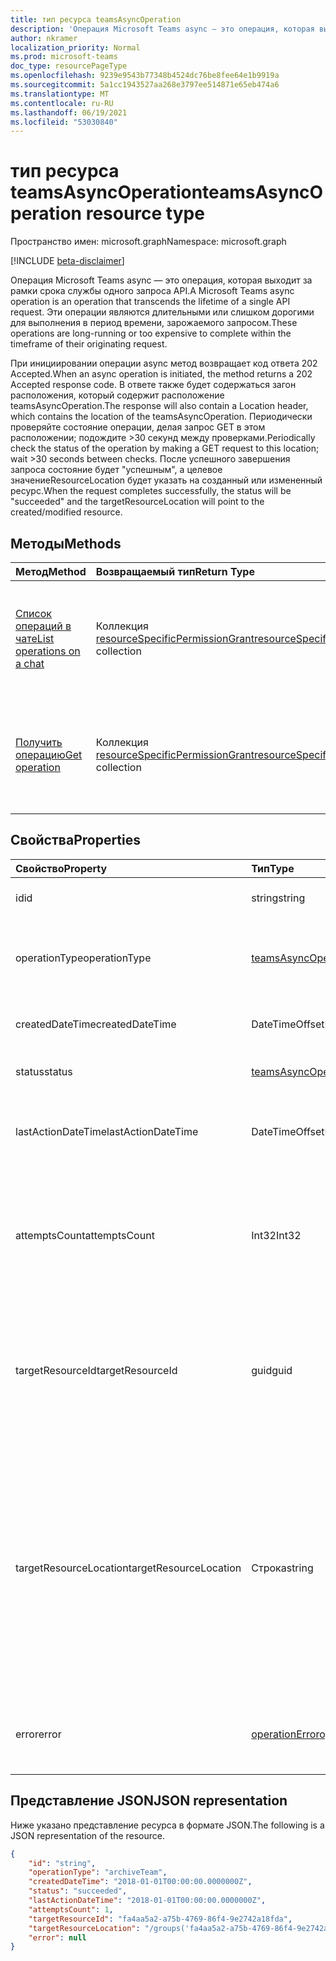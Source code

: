 ```yaml
---
title: тип ресурса teamsAsyncOperation
description: 'Операция Microsoft Teams async — это операция, которая выходит за рамки срока службы одного запроса API. '
author: nkramer
localization_priority: Normal
ms.prod: microsoft-teams
doc_type: resourcePageType
ms.openlocfilehash: 9239e9543b77348b4524dc76be8fee64e1b9919a
ms.sourcegitcommit: 5a1cc1943527aa268e3797ee514871e65eb474a6
ms.translationtype: MT
ms.contentlocale: ru-RU
ms.lasthandoff: 06/19/2021
ms.locfileid: "53030840"
---
```

# <a name="teamsasyncoperation-resource-type"></a><span data-ttu-id="4a1b2-103">тип ресурса teamsAsyncOperation</span><span class="sxs-lookup"><span data-stu-id="4a1b2-103">teamsAsyncOperation resource type</span></span>

<span data-ttu-id="4a1b2-104">Пространство имен: microsoft.graph</span><span class="sxs-lookup"><span data-stu-id="4a1b2-104">Namespace: microsoft.graph</span></span>

[!INCLUDE [beta-disclaimer](../../includes/beta-disclaimer.md)]

<span data-ttu-id="4a1b2-105">Операция Microsoft Teams async — это операция, которая выходит за рамки срока службы одного запроса API.</span><span class="sxs-lookup"><span data-stu-id="4a1b2-105">A Microsoft Teams async operation is an operation that transcends the lifetime of a single API request.</span></span> <span data-ttu-id="4a1b2-106">Эти операции являются длительными или слишком дорогими для выполнения в период времени, зарожаемого запросом.</span><span class="sxs-lookup"><span data-stu-id="4a1b2-106">These operations are long-running or too expensive to complete within the timeframe of their originating request.</span></span>

<span data-ttu-id="4a1b2-107">При инициировании операции async метод возвращает код ответа 202 Accepted.</span><span class="sxs-lookup"><span data-stu-id="4a1b2-107">When an async operation is initiated, the method returns a 202 Accepted response code.</span></span> <span data-ttu-id="4a1b2-108">В ответе также будет содержаться загон расположения, который содержит расположение teamsAsyncOperation.</span><span class="sxs-lookup"><span data-stu-id="4a1b2-108">The response will also contain a Location header, which contains the location of the teamsAsyncOperation.</span></span> <span data-ttu-id="4a1b2-109">Периодически проверяйте состояние операции, делая запрос GET в этом расположении; подождите >30 секунд между проверками.</span><span class="sxs-lookup"><span data-stu-id="4a1b2-109">Periodically check the status of the operation by making a GET request to this location; wait >30 seconds between checks.</span></span>
<span data-ttu-id="4a1b2-110">После успешного завершения запроса состояние будет "успешным", а целевое значениеResourceLocation будет указать на созданный или измененный ресурс.</span><span class="sxs-lookup"><span data-stu-id="4a1b2-110">When the request completes successfully, the status will be "succeeded" and the targetResourceLocation will point to the created/modified resource.</span></span>

## <a name="methods"></a><span data-ttu-id="4a1b2-111">Методы</span><span class="sxs-lookup"><span data-stu-id="4a1b2-111">Methods</span></span>

|  <span data-ttu-id="4a1b2-112">Метод</span><span class="sxs-lookup"><span data-stu-id="4a1b2-112">Method</span></span>                                                                   |  <span data-ttu-id="4a1b2-113">Возвращаемый тип</span><span class="sxs-lookup"><span data-stu-id="4a1b2-113">Return Type</span></span>                                                                     | <span data-ttu-id="4a1b2-114">Описание</span><span class="sxs-lookup"><span data-stu-id="4a1b2-114">Description</span></span>                                                       | 
| :------------------------------------------------------------------------ | :------------------------------------------------------------------------------- | :---------------------------------------------------------------- |
| [<span data-ttu-id="4a1b2-115">Список операций в чате</span><span class="sxs-lookup"><span data-stu-id="4a1b2-115">List operations on a chat</span></span>](../api/chat-list-operations.md)               | <span data-ttu-id="4a1b2-116">Коллекция [resourceSpecificPermissionGrant](resourcespecificpermissiongrant.md)</span><span class="sxs-lookup"><span data-stu-id="4a1b2-116">[resourceSpecificPermissionGrant](resourcespecificpermissiongrant.md) collection</span></span> | <span data-ttu-id="4a1b2-117">Список операций async, которые запускались или запускались в определенном чате.</span><span class="sxs-lookup"><span data-stu-id="4a1b2-117">List async operations that ran or are running on a specific chat.</span></span> |
| [<span data-ttu-id="4a1b2-118">Получить операцию</span><span class="sxs-lookup"><span data-stu-id="4a1b2-118">Get operation</span></span>](../api/teamsasyncoperation-get.md)                   | <span data-ttu-id="4a1b2-119">Коллекция [resourceSpecificPermissionGrant](resourcespecificpermissiongrant.md)</span><span class="sxs-lookup"><span data-stu-id="4a1b2-119">[resourceSpecificPermissionGrant](resourcespecificpermissiongrant.md) collection</span></span> | <span data-ttu-id="4a1b2-120">Получите операцию async, которая запущена или запущена на определенном ресурсе.</span><span class="sxs-lookup"><span data-stu-id="4a1b2-120">Get an async operation that ran or is running on a specific resource.</span></span> |

## <a name="properties"></a><span data-ttu-id="4a1b2-121">Свойства</span><span class="sxs-lookup"><span data-stu-id="4a1b2-121">Properties</span></span>

| <span data-ttu-id="4a1b2-122">Свойство</span><span class="sxs-lookup"><span data-stu-id="4a1b2-122">Property</span></span> | <span data-ttu-id="4a1b2-123">Тип</span><span class="sxs-lookup"><span data-stu-id="4a1b2-123">Type</span></span>   | <span data-ttu-id="4a1b2-124">Описание</span><span class="sxs-lookup"><span data-stu-id="4a1b2-124">Description</span></span> |
|:---------------|:--------|:----------|
|<span data-ttu-id="4a1b2-125">id</span><span class="sxs-lookup"><span data-stu-id="4a1b2-125">id</span></span>|<span data-ttu-id="4a1b2-126">string</span><span class="sxs-lookup"><span data-stu-id="4a1b2-126">string</span></span> |<span data-ttu-id="4a1b2-127">Уникальный id операции.</span><span class="sxs-lookup"><span data-stu-id="4a1b2-127">Unique operation id.</span></span>|
|<span data-ttu-id="4a1b2-128">operationType</span><span class="sxs-lookup"><span data-stu-id="4a1b2-128">operationType</span></span>|[<span data-ttu-id="4a1b2-129">teamsAsyncOperationType</span><span class="sxs-lookup"><span data-stu-id="4a1b2-129">teamsAsyncOperationType</span></span>](teamsasyncoperationtype.md) |<span data-ttu-id="4a1b2-130">Обозначает, какой тип операции описывается.</span><span class="sxs-lookup"><span data-stu-id="4a1b2-130">Denotes which type of operation is being described.</span></span>|
|<span data-ttu-id="4a1b2-131">createdDateTime</span><span class="sxs-lookup"><span data-stu-id="4a1b2-131">createdDateTime</span></span>|<span data-ttu-id="4a1b2-132">DateTimeOffset</span><span class="sxs-lookup"><span data-stu-id="4a1b2-132">DateTimeOffset</span></span> |<span data-ttu-id="4a1b2-133">Время создания операции.</span><span class="sxs-lookup"><span data-stu-id="4a1b2-133">Time when the operation was created.</span></span>|
|<span data-ttu-id="4a1b2-134">status</span><span class="sxs-lookup"><span data-stu-id="4a1b2-134">status</span></span>|[<span data-ttu-id="4a1b2-135">teamsAsyncOperationStatus</span><span class="sxs-lookup"><span data-stu-id="4a1b2-135">teamsAsyncOperationStatus</span></span>](teamsasyncoperationstatus.md)| <span data-ttu-id="4a1b2-136">Состояние операции.</span><span class="sxs-lookup"><span data-stu-id="4a1b2-136">Operation status.</span></span>|
|<span data-ttu-id="4a1b2-137">lastActionDateTime</span><span class="sxs-lookup"><span data-stu-id="4a1b2-137">lastActionDateTime</span></span>|<span data-ttu-id="4a1b2-138">DateTimeOffset</span><span class="sxs-lookup"><span data-stu-id="4a1b2-138">DateTimeOffset</span></span> |<span data-ttu-id="4a1b2-139">Время последнего обновления операции async.</span><span class="sxs-lookup"><span data-stu-id="4a1b2-139">Time when the async operation was last updated.</span></span>|
|<span data-ttu-id="4a1b2-140">attemptsCount</span><span class="sxs-lookup"><span data-stu-id="4a1b2-140">attemptsCount</span></span>|<span data-ttu-id="4a1b2-141">Int32</span><span class="sxs-lookup"><span data-stu-id="4a1b2-141">Int32</span></span>|<span data-ttu-id="4a1b2-142">Количество попыток операции, прежде чем она была отмечена успешной или неудачной.</span><span class="sxs-lookup"><span data-stu-id="4a1b2-142">Number of times the operation was attempted before being marked successful or failed.</span></span>|
|<span data-ttu-id="4a1b2-143">targetResourceId</span><span class="sxs-lookup"><span data-stu-id="4a1b2-143">targetResourceId</span></span>|<span data-ttu-id="4a1b2-144">guid</span><span class="sxs-lookup"><span data-stu-id="4a1b2-144">guid</span></span> |<span data-ttu-id="4a1b2-145">ID объекта, созданного или измененного в результате этой операции async, как правило, [группы](../resources/team.md).</span><span class="sxs-lookup"><span data-stu-id="4a1b2-145">The ID of the object that's created or modified as result of this async operation, typically a [team](../resources/team.md).</span></span>|
|<span data-ttu-id="4a1b2-146">targetResourceLocation</span><span class="sxs-lookup"><span data-stu-id="4a1b2-146">targetResourceLocation</span></span>|<span data-ttu-id="4a1b2-147">Строка</span><span class="sxs-lookup"><span data-stu-id="4a1b2-147">string</span></span>|<span data-ttu-id="4a1b2-148">Расположение объекта, созданного или измененного в результате этой операции async.</span><span class="sxs-lookup"><span data-stu-id="4a1b2-148">The location of the object that's created or modified as result of this async operation.</span></span> <span data-ttu-id="4a1b2-149">Этот URL-адрес должен рассматриваться как непрозрачная величина, а не разрезать его пути компонентов.</span><span class="sxs-lookup"><span data-stu-id="4a1b2-149">This URL should be treated as an opaque value and not parsed into its component paths.</span></span>|
|<span data-ttu-id="4a1b2-150">error</span><span class="sxs-lookup"><span data-stu-id="4a1b2-150">error</span></span>|[<span data-ttu-id="4a1b2-151">operationError</span><span class="sxs-lookup"><span data-stu-id="4a1b2-151">operationError</span></span>](operationerror.md)|<span data-ttu-id="4a1b2-152">Любая ошибка, которая вызывает сбой операции async.</span><span class="sxs-lookup"><span data-stu-id="4a1b2-152">Any error that causes the async operation to fail.</span></span>|

## <a name="json-representation"></a><span data-ttu-id="4a1b2-153">Представление JSON</span><span class="sxs-lookup"><span data-stu-id="4a1b2-153">JSON representation</span></span>

<span data-ttu-id="4a1b2-154">Ниже указано представление ресурса в формате JSON.</span><span class="sxs-lookup"><span data-stu-id="4a1b2-154">The following is a JSON representation of the resource.</span></span>

<!-- {
  "blockType": "resource",
  "keyProperty": "id",
  "@odata.type": "microsoft.graph.teamsAsyncOperation"
}-->

```json
{
    "id": "string",
    "operationType": "archiveTeam",
    "createdDateTime": "2018-01-01T00:00:00.0000000Z",
    "status": "succeeded",
    "lastActionDateTime": "2018-01-01T00:00:00.0000000Z",
    "attemptsCount": 1,
    "targetResourceId": "fa4aa5a2-a75b-4769-86f4-9e2742a18fda",
    "targetResourceLocation": "/groups('fa4aa5a2-a75b-4769-86f4-9e2742a18fda')/team",
    "error": null
}
```

<!-- uuid: 20fd7863-9545-40d4-ae8f-fee2d115a690
2015-10-25 14:57:30 UTC -->
<!--
{
  "type": "#page.annotation",
  "description": "teams async operation resource",
  "keywords": "",
  "section": "documentation",
  "tocPath": "",
  "suppressions": []
}
-->



